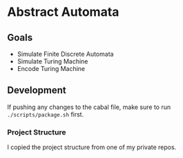 # Abstract Automata

## Goals
- Simulate Finite Discrete Automata
- Simulate Turing Machine
- Encode Turing Machine

## Development
If pushing any changes to the cabal file, make sure to run `./scripts/package.sh` first.

### Project Structure
I copied the project structure from one of my private repos.
